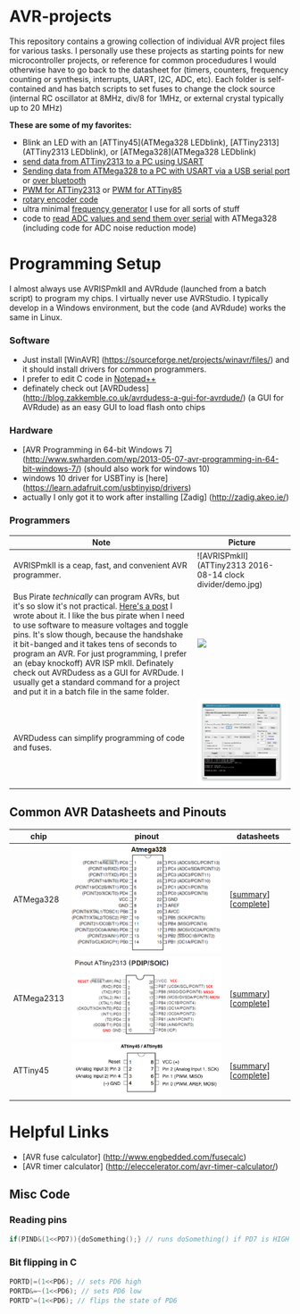 # AVR-projects
This repository contains a growing collection of individual AVR project files for various tasks. I personally use these projects as starting points for new microcontroller projects, or reference for common procedudures I would otherwise have to go back to the datasheet for (timers, counters, frequency counting or synthesis, interrupts, UART, I2C, ADC, etc). Each folder is self-contained and has batch scripts to set fuses to change the clock source (internal RC oscillator at 8MHz, div/8 for 1MHz, or external crystal typically up to 20 MHz)

**These are some of my favorites:**
> 
- Blink an LED with an [ATTiny45](ATMega328  LEDblink), [ATTiny2313](ATTiny2313  LEDblink), or [ATMega328](ATMega328  LEDblink)
- [send data from ATTiny2313 to a PC using USART](ATTiny2313%202017-02-05%20serial%20USART)
- [Sending data from ATMega328 to a PC with USART via a USB serial port](ATMega328%202016-09-03%20serial%20USART) or [over bluetooth](ATMega328%202016-09-15%20CVM)
- [PWM for ATTiny2313](ATTiny2313%202017-02-01%20PWM) or [PWM for ATTiny85](ATTiny85%202016-12-30%20PWM)
- [rotary encoder code](ATTiny2313%202017-02-02%20rotary%20encoder)
- ultra minimal [frequency generator](ATTiny85%202016-07-31%20frequency%20generator) I use for all sorts of stuff
- code to [read ADC values and send them over serial](ATMega328%202017-02-07%20ADC%20serial%20LM35) with ATMega328 (including code for ADC noise reduction mode)

# Programming Setup
I almost always use AVRISPmkII and AVRdude (launched from a batch script) to program my chips. I virtually never use AVRStudio. I typically develop in a Windows environment, but the code (and AVRdude) works the same in Linux.

### Software
* Just install [WinAVR] (https://sourceforge.net/projects/winavr/files/) and it should install drivers for common programmers.
* I prefer to edit C code in [Notepad++](https://notepad-plus-plus.org/)
* definately check out [AVRDudess] (http://blog.zakkemble.co.uk/avrdudess-a-gui-for-avrdude/) (a GUI for AVRdude) as an easy GUI to load flash onto chips

### Hardware
* [AVR Programming in 64-bit Windows 7] (http://www.swharden.com/wp/2013-05-07-avr-programming-in-64-bit-windows-7/) (should also work for windows 10)
* windows 10 driver for USBTiny is [here] (https://learn.adafruit.com/usbtinyisp/drivers)
* actually I only got it to work after installing [Zadig] (http://zadig.akeo.ie/)

### Programmers
Note|Picture
---|---
AVRISPmkII is a ceap, fast, and convenient AVR programmer. | ![AVRISPmkII](ATTiny2313 2016-08-14 clock divider/demo.jpg)
Bus Pirate _technically_ can program AVRs, but it's so slow it's not practical. [Here's a post](http://www.swharden.com/wp/2016-07-14-controlling-bus-pirate-with-python) I wrote about it. I like the bus pirate when I need to use software to measure voltages and toggle pins. It's slow though, because the handshake it bit-banged and it takes tens of seconds to program an AVR. For just programming, I prefer an (ebay knockoff) AVR ISP mkII. Definately check out AVRDudess as a GUI for AVRDude. I usually get a standard command for a project and put it in a batch file in the same folder.| ![](http://www.swharden.com/wp/wp-content/uploads/2016/07/IMG_7092-1-1-1024x768.jpg)
AVRDudess can simplify programming of code and fuses. | ![avrdudess](resources/AVRDudess.jpg)



## Common AVR Datasheets and Pinouts

chip|pinout|datasheets
---|---|---
ATMega328|![](resources/ATMega328.png)|[[summary](http://www.atmel.com/Images/Atmel-42735-8-bit-AVR-Microcontroller-ATmega328-328P_Summary.pdf)] [[complete](http://www.atmel.com/Images/Atmel-42735-8-bit-AVR-Microcontroller-ATmega328-328P_Datasheet.pdf)]
ATMega2313|![](resources/ATTiny2313.png)|[[summary](http://www.atmel.com/Images/8246S.pdf)] [[complete](http://www.atmel.com/Images/doc8246.pdf)]|![](resources/ATMega328.png)
ATTiny45|![](resources/ATTiny45.png)|[[summary](http://www.atmel.com/Images/Atmel-2586-AVR-8-bit-Microcontroller-ATtiny25-ATtiny45-ATtiny85_Datasheet-Summary.pdf)] [[complete](http://www.atmel.com/Images/Atmel-2586-AVR-8-bit-Microcontroller-ATtiny25-ATtiny45-ATtiny85_Datasheet.pdf)]|![](resources/ATMega328.png)

# Helpful Links
* [AVR fuse calculator] (http://www.engbedded.com/fusecalc)
* [AVR timer calculator] (http://eleccelerator.com/avr-timer-calculator/)

## Misc Code

### Reading pins
```C
if(PIND&(1<<PD7)){doSomething();} // runs doSomething() if PD7 is HIGH
```

### Bit flipping in C
```c
PORTD|=(1<<PD6); // sets PD6 high
PORTD&=~(1<<PD6); // sets PD6 low
PORTD^=(1<<PD6); // flips the state of PD6
```

